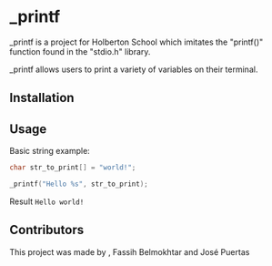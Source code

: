 # _printf

_printf is a project for Holberton School which imitates the "printf()" function found in the "stdio.h" library.

_printf allows users to print a variety of variables on their terminal.

## Installation

## Usage

Basic string example:
```c
char str_to_print[] = "world!";

_printf("Hello %s", str_to_print);
```
Result
`Hello world!`

## Contributors

This project was made by , Fassih Belmokhtar and José Puertas
